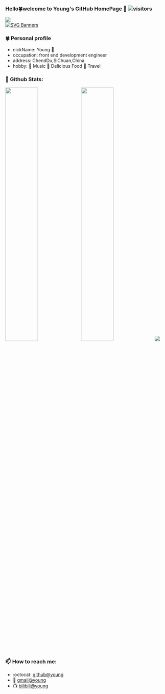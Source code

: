 <!--
**promonkeyli/promonkeyli** is a ✨ _special_ ✨ repository because its `README.md` (this file) appears on your GitHub profile.

Here are some ideas to get you started:

- 🔭 I’m currently working on ...
- 🌱 I’m currently learning ...
- 👯 I’m looking to collaborate on ...
- 🤔 I’m looking for help with ...
- 💬 Ask me about ...
- 📫 How to reach me: ...
- 😄 Pronouns: ...
- ⚡ Fun fact: ...
- 🍀 My Icon ...
- 🌟 My Icon ...
-->
### Hello🍀welcome to Young's GitHub HomePage 👋 ![visitors](https://visitor-badge.glitch.me/badge?page_id=page.id&left_color=green&right_color=red) 
<a href="https://count.getloli.com"><img align="center" src="https://count.getloli.com/get/@promonkeyli?theme=rule34"></a><br>
[![SVG Banners](https://svg-banners.vercel.app/api?type=origin&text1=Welcom🍀&width=1000&height=300)](https://github.com/Akshay090/svg-banners)

### 🍀 Personal profile
- nickName: Young 🍃
- occupation: front end development engineer
- address: ChendDu,SiChuan,China
- hobby: 🌟 Music 🌟 Delicious Food 🌟 Travel

### 🌈 Github Stats:
<img src = "https://github-readme-stats.vercel.app/api?username=promonkeyli&theme=blueberry" style="width: 45%; margin-right: 10px"><img src = "https://github-readme-streak-stats.herokuapp.com?user=promonkeyli&theme=vue-dark&date_format=M%20j%5B%2C%20Y%5D" style="width: 45%">
<img src = "https://github-profile-summary-cards.vercel.app/api/cards/profile-details?username=promonkeyli&theme=monokai">

### 📫 How to reach me:
- :octocat: [github@young](https://github.com/promonkeyli)
- :email: [gmail@young](mailto:liyang_emial@163.com)
- :tv: [bilibili@young](https://space.bilibili.com/125441145)
